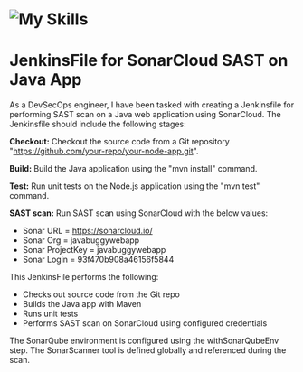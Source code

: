 # ![My Skills](https://skillicons.dev/icons?i=jenkins,maven,vscode,java,github)
# JenkinsFile for SonarCloud SAST on Java App

As a DevSecOps engineer, I have been tasked with creating a Jenkinsfile for performing SAST scan on a Java web application using SonarCloud. The Jenkinsfile should include the following stages:

 **Checkout:** Checkout the source code from a Git repository "https://github.com/your-repo/your-node-app.git".

 **Build:** Build the Java application using the "mvn install" command.

 **Test:** Run unit tests on the Node.js application using the "mvn test" command.

 **SAST scan:** Run SAST scan using SonarCloud with the below values:

- Sonar URL = https://sonarcloud.io/
- Sonar Org = javabuggywebapp
- Sonar ProjectKey = javabuggywebapp
- Sonar Login = 93f470b908a46156f5844

This JenkinsFile performs the following:

- Checks out source code from the Git repo
- Builds the Java app with Maven
- Runs unit tests
- Performs SAST scan on SonarCloud using configured credentials

The SonarQube environment is configured using the withSonarQubeEnv step. The SonarScanner tool is defined globally and referenced during the scan.
